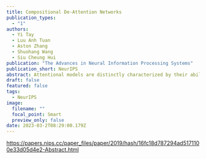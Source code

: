 ```yaml
---
title: Compositional De-Attention Networks
publication_types:
  - "1"
authors:
  - Yi Tay
  - Luu Anh Tuan
  - Aston Zhang
  - Shuohang Wang
  - Siu Cheung Hui
publication: "The Advances in Neural Information Processing Systems"
publication_short: NeurIPS
abstract: Attentional models are distinctly characterized by their ability to learn relative importance, i.e., assigning a different weight to input values. This paper proposes a new quasi-attention that is compositional in nature, i.e., learning whether to add, subtract, or nullify a certain vector when learning representations. This is strongly contrasted with vanilla attention, which simply re-weights input tokens. Our proposed Compositional De-Attention (CoDA) is fundamentally built upon the intuition of both similarity and dissimilarity (negative affinity) when computing affinity scores, benefiting from a greater extent of expressiveness. We evaluate CoDA on six NLP tasks, i.e., open-domain question answering, retrieval/ranking, natural language inference, machine translation, sentiment analysis, and text-to-code generation. We obtain promising experimental results, achieving state-of-the-art performance on several tasks/datasets.
draft: false
featured: false
tags:
  - NeurIPS
image:
  filename: ""
  focal_point: Smart
  preview_only: false
date: 2023-03-2T08:29:00.179Z
---
```

https://papers.nips.cc/paper_files/paper/2019/hash/16fc18d787294ad5171100e33d05d4e2-Abstract.html